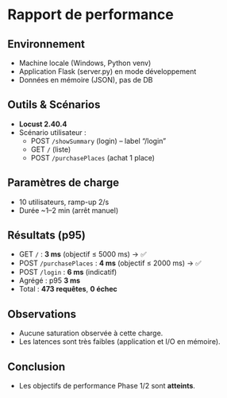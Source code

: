 # Rapport de performance

## Environnement
- Machine locale (Windows, Python venv)
- Application Flask (server.py) en mode développement
- Données en mémoire (JSON), pas de DB

## Outils & Scénarios
- **Locust 2.40.4**
- Scénario utilisateur :
  - POST `/showSummary` (login) – label “/login”
  - GET `/` (liste)
  - POST `/purchasePlaces` (achat 1 place)

## Paramètres de charge
- 10 utilisateurs, ramp-up 2/s
- Durée ~1–2 min (arrêt manuel)

## Résultats (p95)
- GET `/` : **3 ms**  (objectif ≤ 5000 ms) → ✅
- POST `/purchasePlaces` : **4 ms** (objectif ≤ 2000 ms) → ✅
- POST `/login` : **6 ms** (indicatif)
- Agrégé : p95 **3 ms**
- Total : **473 requêtes**, **0 échec**

## Observations
- Aucune saturation observée à cette charge.
- Les latences sont très faibles (application et I/O en mémoire).

## Conclusion
- Les objectifs de performance Phase 1/2 sont **atteints**.

